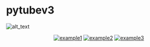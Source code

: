 # pytubev3
![alt_text](https://img.shields.io/badge/Python-3.7+-3776AB?style=for-the-badge&logo=Python)

<div align="center">

  <a href="">![example1](https://img.shields.io/badge/example-one-red)</a>
  <a href="">![example2](https://img.shields.io/badge/example-two-green)</a>
  <a href="">![example3](https://img.shields.io/badge/example-three-blue)</a>

</div>

